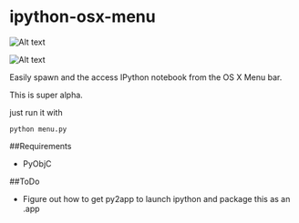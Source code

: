 ipython-osx-menu
================

![Alt text](http://labs.radiantmachines.com/ipython.png "In action")

![Alt text](http://labs.radiantmachines.com/notebook.png "Open in browser")

Easily spawn and the access IPython notebook from the OS X Menu bar. 

This is super alpha.

just run it with 

``python menu.py``

##Requirements

* PyObjC

##ToDo

* Figure out how to get py2app to launch ipython and package this as an .app
